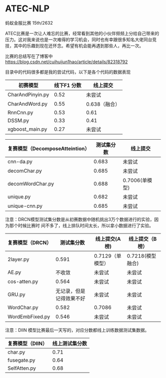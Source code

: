# ATEC-NLP
蚂蚁金服比赛 15th/2632


ATEC比赛是一次让人难忘的比赛，经常看到其他的小伙伴频频上分给自己带来的压力。这对我来说也是一次难得的学习机会，同时也有幸跟很多知名大佬同台竞技，其中的乐趣到现在还怀念。希望有机会能再遇到那些人，再比一次。

比赛的总结写在了博客中 https://blog.csdn.net/cuihuijun1hao/article/details/82318792

目录中的代码很多都是我的尝试代码，以下是各个代码的数据表现

初赛模型 | 线下F1 分数|线上提交
------------ | -------------| -------------
CharAndPinyin.py | 0.52|未尝试
CharAndWord.py | 0.55| 0.638（融合）
RnnCnn.py |0.53|0.61
DSSM.py | 0.33|0.41
xgboost_main.py | 0.27|未尝试


复赛模型（DecomposeAtteintion） | 测试集分数|线上提交
------------ | -------------| -------------
cnn-da.py | 0.683|未尝试
decomChar.py |0.685| 未尝试
decomWordChar.py | 0.688|0.7006(单模型)
unique.py | 0.682|未尝试
unique-cnn.py | 0.685|未尝试


注意：DRCN模型测试集分数是从初赛数据中随机挑出3万个数据进行的实验，因为那个时候比赛时
间不多了，线上排队时间太长，所以拿小数据进行了实验。

复赛模型（DRCN） | 测试集分数|线上提交(A榜)|线上提交（B榜）
------------ | -------------| -------------|-------------
2layer.py | 0.591|0.7129（单模型）|0.7218(模型融合)
AE.py |不收敛| 未尝试|未尝试
cos-atten.py | 0.564|未尝试|未尝试
GRU.py | 无记录，但是记得效果不好|未尝试|未尝试
WordChar.py | 0.582|0.7086|未尝试
WordEmbFixed.py|0.546|未尝试|未尝试

注意：DIIN 模型比赛最后一天写的，对应分数都线上训练数据测试集数据。

复赛模型（DIIN） |线上测试集分数
------------ | -------------
char.py | 0.71
fusegate.py |0.64
SelfAtten.py | 0.68
